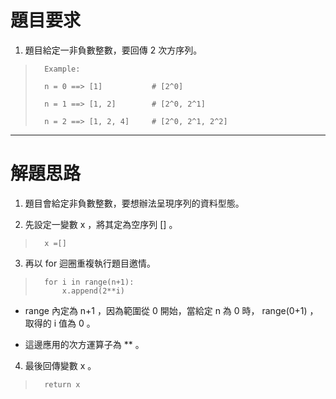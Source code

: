 # 題目要求

1. 題目給定一非負數整數，要回傳 2 次方序列。

>       Example:
>
>       n = 0 ==> [1]           # [2^0]
>
>       n = 1 ==> [1, 2]        # [2^0, 2^1]
> 
>       n = 2 ==> [1, 2, 4]     # [2^0, 2^1, 2^2] 

-----------------

# 解題思路

1. 題目會給定非負數整數，要想辦法呈現序列的資料型態。

2. 先設定一變數 x ，將其定為空序列 [] 。

>       x =[]

3. 再以 for 迴圈重複執行題目邀情。

>       for i in range(n+1):
>           x.append(2**i)
   
   * range 內定為 n+1 ，因為範圍從 0 開始，當給定 n 為 0 時， range(0+1) ，取得的 i 值為 0 。

   * 這邊應用的次方運算子為 ** 。

4. 最後回傳變數 x 。

>       return x
